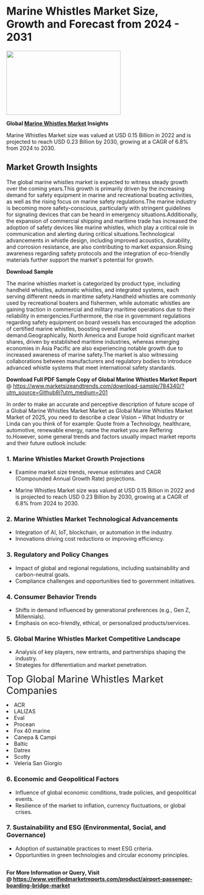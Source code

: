 <H1>Marine Whistles Market Size, Growth and Forecast from 2024 - 2031</H1><img class="aligncenter size-medium wp-image-584254" src="https://thirdeyenews.in/wp-content/uploads/2024/09/Global-Market-Research-300x168.jpeg" alt="" width="300" height="168" /><p><strong>Global&nbsp;<a href="https://www.marketsizeandtrends.com/download-sample/784340/?utm_source=Github8j?utm_medium=201">Marine Whistles Market</a> Insights</strong></p><p>Marine Whistles Market size was valued at USD 0.15 Billion in 2022 and is projected to reach USD 0.23 Billion by 2030, growing at a CAGR of 6.8% from 2024 to 2030.</p><p><h2>Market Growth Insights</h2> <p>The global marine whistles market is expected to witness steady growth over the coming years.This growth is primarily driven by the increasing demand for safety equipment in marine and recreational boating activities, as well as the rising focus on marine safety regulations.The marine industry is becoming more safety-conscious, particularly with stringent guidelines for signaling devices that can be heard in emergency situations.Additionally, the expansion of commercial shipping and maritime trade has increased the adoption of safety devices like marine whistles, which play a critical role in communication and alerting during critical situations.Technological advancements in whistle design, including improved acoustics, durability, and corrosion resistance, are also contributing to market expansion.Rising awareness regarding safety protocols and the integration of eco-friendly materials further support the market's potential for growth.</p> <p><strong>Download Sample</strong></p> <p>The marine whistles market is categorized by product type, including handheld whistles, automatic whistles, and integrated systems, each serving different needs in maritime safety.Handheld whistles are commonly used by recreational boaters and fishermen, while automatic whistles are gaining traction in commercial and military maritime operations due to their reliability in emergencies.Furthermore, the rise in government regulations regarding safety equipment on board vessels has encouraged the adoption of certified marine whistles, boosting overall market demand.Geographically, North America and Europe hold significant market shares, driven by established maritime industries, whereas emerging economies in Asia Pacific are also experiencing notable growth due to increased awareness of marine safety.The market is also witnessing collaborations between manufacturers and regulatory bodies to introduce advanced whistle systems that meet international safety standards.</p> <p><span class=""><strong>Download Full PDF Sample Copy of Global Marine Whistles Market Report</strong> @ <a href="https://www.marketsizeandtrends.com/download-sample/784340/?utm_source=Github8j?utm_medium=201" target="_blank">https://www.marketsizeandtrends.com/download-sample/784340/?utm_source=Github8j?utm_medium=201</a></span></p><p>In order to make an accurate and perceptive description of future scope of a Global&nbsp;Marine Whistles Market Market as Global&nbsp;Marine Whistles Market Market of 2025, you need to describe a clear Vision &ndash; What Industry or Linda can you think of for example: Quote from a Technology, healthcare, automotive, renewable energy, name the market you are Reffering to.However, some general trends and factors usually impact market reports and their future outlook include:</p><h3>1.&nbsp;<strong>Marine Whistles Market Growth Projections</strong></h3><ul><li>Examine market size trends, revenue estimates and CAGR (Compounded Annual Growth Rate) projections.</li><li><p>Marine Whistles Market size was valued at USD 0.15 Billion in 2022 and is projected to reach USD 0.23 Billion by 2030, growing at a CAGR of 6.8% from 2024 to 2030.</p></li></ul><h3>2.&nbsp;<strong>Marine Whistles Market Technological Advancements</strong></h3><ul><li>Integration of AI, IoT, blockchain, or automation in the industry.</li><li>Innovations driving cost reductions or improving efficiency.</li></ul><h3>3.&nbsp;<strong>Regulatory and Policy Changes</strong></h3><ul><li>Impact of global and regional regulations, including sustainability and carbon-neutral goals.</li><li>Compliance challenges and opportunities tied to government initiatives.</li></ul><h3>4.&nbsp;<strong>Consumer Behavior Trends</strong></h3><ul><li>Shifts in demand influenced by generational preferences (e.g., Gen Z, Millennials).</li><li>Emphasis on eco-friendly, ethical, or personalized products/services.</li></ul><h3>5.&nbsp;<strong>Global Marine Whistles Market Competitive Landscape</strong></h3><ul><li>Analysis of key players, new entrants, and partnerships shaping the industry.</li><li>Strategies for differentiation and market penetration.</li></ul><p data-pm-slice="1 1 []"><span style="color: inherit; font-family: inherit; font-size: 25px;">Top Global Marine Whistles Market Companies</span></p><div class="" data-test-id=""><p><li>ACR</li><li> LALIZAS</li><li> Eval</li><li> Procean</li><li> Fox 40 marine</li><li> Canepa & Campi</li><li> Baltic</li><li> Datrex</li><li> Scotty</li><li> Veleria San Giorgio</li></p></div><h3>6.&nbsp;<strong>Economic and Geopolitical Factors</strong></h3><ul><li>Influence of global economic conditions, trade policies, and geopolitical events.</li><li>Resilience of the market to inflation, currency fluctuations, or global crises.</li></ul><h3>7.&nbsp;<strong>Sustainability and ESG (Environmental, Social, and Governance)</strong></h3><ul><li>Adoption of sustainable practices to meet ESG criteria.</li><li>Opportunities in green technologies and circular economy principles.</li></ul><h2><strong style="font-size: 14px;">For More Information or Query, Visit @&nbsp;</strong><a style="background-color: #ffffff; font-size: 14px;" href="https://www.marketsizeandtrends.com/report/marine-whistles-market/" target="_blank">https://www.verifiedmarketreports.com/product/airport-passenger-boarding-bridge-market</a></h2>